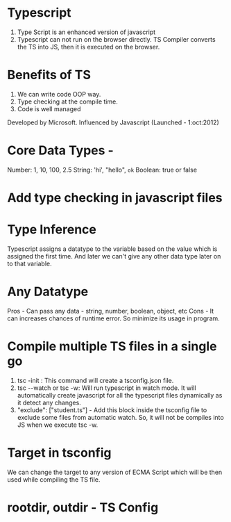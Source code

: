 # Typescript

1. Type Script is an enhanced version of javascript
2. Typescript can not run on the browser directly. TS Compiler converts the TS into JS, then it is executed on the browser.

# Benefits of TS

1. We can write code OOP way.
2. Type checking at the compile time.
3. Code is well managed

Developed by Microsoft. Influenced by Javascript (Launched - 1:oct:2012)

# Core Data Types -

Number: 1, 10, 100, 2.5
String: 'hi', "hello", `ok`
Boolean: true or false

# Add type checking in javascript files

# Type Inference

Typescript assigns a datatype to the variable based on the value which is assigned the first time. And later we can't give any other data type later on to that variable.

# Any Datatype

Pros - Can pass any data - string, number, boolean, object, etc
Cons - It can increases chances of runtime error. So minimize its usage in program.

# Compile multiple TS files in a single go

1. tsc -init : This command will create a tsconfig.json file.
2. tsc --watch or tsc -w: Will run typescript in watch mode. It will automatically create javascript for all the typescript files dynamically as it detect any changes.
3. "exclude": ["student.ts"] - Add this block inside the tsconfig file to exclude some files from automatic watch. So, it will not be compiles into JS when we execute tsc -w.

# Target in tsconfig

We can change the target to any version of ECMA Script which will be then used while compiling the TS file.

# rootdir, outdir -  TS Config

